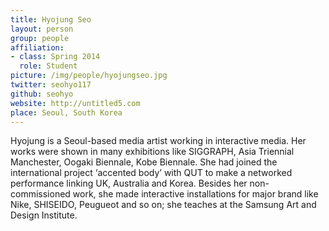 ```yaml
---
title: Hyojung Seo
layout: person
group: people
affiliation:
- class: Spring 2014
  role: Student
picture: /img/people/hyojungseo.jpg
twitter: seohyo117
github: seohyo
website: http://untitled5.com
place: Seoul, South Korea
---
```

Hyojung is a Seoul-based media artist working in interactive media. Her works were shown in many exhibitions like SIGGRAPH, Asia Triennial Manchester, Oogaki Biennale, Kobe Biennale. She had joined the international project ‘accented body’ with QUT to make a networked performance linking UK, Australia and Korea. Besides her non-commissioned work, she made interactive installations for major brand like Nike, SHISEIDO, Peugueot and so on; she teaches at the Samsung Art and Design Institute.
